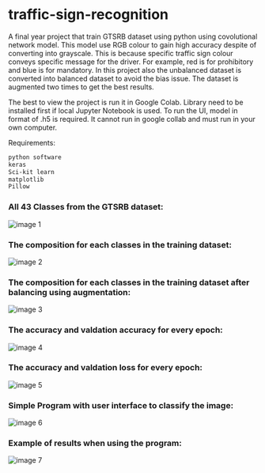 # traffic-sign-recognition
A final year project that train GTSRB dataset using python using covolutional network model. This model use RGB colour to gain high accuracy despite of converting into grayscale. This is because specific traffic sign colour conveys specific message for the driver. For example, red is for prohibitory and blue is for mandatory. In this project also the unbalanced dataset is converted into balanced dataset to avoid the bias issue. The dataset is augmented two times to get the best results.

The best to view the project is run it in Google Colab. Library need to be installed first if local Jupyter Notebook is used.
To run the UI, model in format of .h5 is required. It cannot run in google collab and must run in your own computer.

Requirements:
```sh
python software
keras
Sci-kit learn
matplotlib
Pillow
```

### All 43 Classes from the GTSRB dataset:
![image 1](https://i.imgur.com/1xurEDT.jpg)
### The composition for each classes in the training dataset:
![image 2](https://i.imgur.com/sd49tBl.png)
### The composition for each classes in the training dataset after balancing using augmentation:
![image 3](https://i.imgur.com/Dk6C5ss.png)
### The accuracy and valdation accuracy for every epoch:
![image 4](https://i.imgur.com/66g53Qi.png)
### The accuracy and valdation loss for every epoch:
![image 5](https://i.imgur.com/TEKrl71.png)
### Simple Program with user interface to classify the image:
![image 6](https://i.imgur.com/0zf2Bj0.png)
### Example of results when using the program:
![image 7](https://i.imgur.com/QE3fsIA.jpg)
